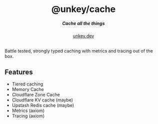 <div align="center">
    <h1 align="center">@unkey/cache</h1>
    <h5>Cache all the things</h5>
</div>

<div align="center">
  <a href="https://unkey.dev">unkey.dev</a>
</div>
<br/>


Battle tested, strongly typed caching with metrics and tracing out of the box.

## Features

- Tiered caching
- Memory Cache
- Cloudflare Zone Cache
- Cloudflare KV cache (maybe)
- Upstash Redis cache (maybe)
- Metrics (axiom)
- Tracing (axiom)